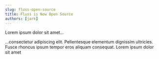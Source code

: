 ```yaml
---
slug: fluss-open-source
title: Fluss is Now Open Source
authors: [jark]
---
```


Lorem ipsum dolor sit amet...

<!-- truncate -->

...consectetur adipiscing elit. Pellentesque elementum dignissim ultricies. Fusce rhoncus ipsum tempor eros aliquam consequat. Lorem ipsum dolor sit amet
